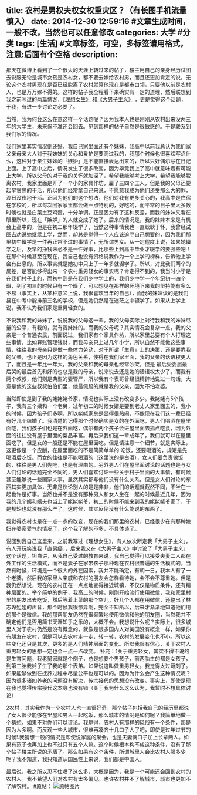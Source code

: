 title:  农村是男权夫权女权重灾区？（有长图手机流量慎入）
date: 2014-12-30 12:59:16 #文章生成时间，一般不改，当然也可以任意修改
categories: 大学 #分类
tags: [生活] #文章标签，可空，多标签请用格式，注意:后面有个空格
description:  
---
那天在微博上看到了一个很火的天涯上转过来的帖子，楼主用自己的亲身经历试图去说服无论是城市女孩是农村女，都不要去嫁给农村男，而且还更加肯定的说，无论这个农村男现在是否已经脱离了农村就算他现在是都市白领，只要他以前是农村人，也是万万嫁不得的。这样的帖子我全程看下来确实有一定的道理，然后联想到我之前写过的两篇博客，[《理想女生》](http://www.jianshu.com/p/fd64e856ba9d)   和[《大男子主义》](http://www.jianshu.com/p/60a4e088411b)   ，更是觉得这个话题，于我，有进一步讨论之必要了。

当然，我为何会这么在意这样一个话题呢？因为我本人也是刚刚从农村出来没两三年的大学生，未来保不准还会回去。见到那样的帖子自然是很敏感的。于是联系到我们家的情况。

我们家里其实情况倒还好，我自己家里面还有个妹妹，我高中以前我总认为我们家父亲母亲大人对于我妹妹的关心和爱护是要高过我的，我那个时候也很喜欢写点什么，这种对于亲生妹妹的「嫉妒」是不能直接表达出来的，所以只好偶尔写在日记上面。上了高中之后，情况发生了很多改变，因为毕竟我上了高中就意味着有可能上大学，所以父母的对于我的关怀就加深了，希望我能够考上大学，希望我能够脱离农村。我家里面是开了一个小的家具作坊，雇了三四个工人，但是我的父母还要起早贪黑的干活，所以他们经常拿自己来说，不愿意我成为他们还受那么大的罪，没日没夜地干活。正因为他们的这个想法，他们对我有更多关心的，我高中是住宿在学校的，所以每次回家家里都会做一点特别的，好吃的，而平常的日子里大多数时候也就是白菜土豆鸡蛋，十分单调。正是因为有了这种反差，而我的妹妹又看在眼里所以，现在「嫉妒」的人就变成了她了。后来的情况是，我的妹妹本来是有机会上高中的，但是在初二那年辍学了，当然这种事情我也一直耿耿于怀，我曾经试图去劝说她继续上学，然而，却总是觉得一个人应该追寻自己想要的，因为我们那里初中辍学是一件再正常不过的事情了，无所谓男女。从一定程度上说，如果她辍学之后，及早的挣钱未必不是一件好事，比那些上到高中毕业才辍学的要强些吧！在那个时候甚至在现在，我自己也没有资格说我作为一个上学的榜样，告诉他上学会有出息的。所以事实就是她初中只上了一年多就辍学了。所以，对比我们两个的反差，是否能够得出来一个农村重男轻女的事实呢？肯定得不到的，我当时小学是在我们村子上的，而初中则是在我们乡中学上的，我们乡中学一个年纪初一四个班，到了初三的时候只有一个班了，可以想见在那样的环境下来我的坚持能有多么不易（事实上，从某种意义上说，我很喜欢当年的自己），而我的妹妹读的是我们县在中考中能排前三名的学校，但是她仍然是在迷茫之中辍学了。如果从上学上说，我不认为我们家是重男轻女的。

不说我和我的妹妹了，说说我的父母这一辈。我的父母实际上对待我和我的妹妹尽量的公平，有我的，就有我妹妹的。而我的父母呢？其实情况会复杂一点，我的父亲是一个普通农民，前面说过，我们家有个家具作坊，所以家里总要有个人打理这些事情，比如算账管理钱财，而我母亲只上过几年小学，所以自然不能做这些事情，往往我的母亲只是做一些体力劳动，对于所谓「生意」上的决策，还是要靠我的父亲，也正是因为这样的角色关系，使得在我们家里面，我的父亲的话语权更大了，而且是一年比一年大，我的父亲和我的母亲也经常吵架，但是 最后受委屈最后哭的最后首先和好的也总是我的母亲，说来说去还是她的话语权太少了。而我有两个叔叔，他们则是典型的妻管严，所以我有个表哥曾经很精辟地说过一句话，大意是他的这些叔叔伯伯们里，他最佩服的就是我的父亲，因为不怕老婆。

当然即使是到了我的姥姥姥爷家，情况也实际上没有改变多少。我姥姥有5个孩子，我有三个姨和一个老舅，过年初二的时候女婿是要到老丈人家里面去的，我小的时候，因为孩子们多啊，所以姥姥家总是显得很热闹，不像现在我们这一辈已经有好几个结婚了。我清楚的记得那个时候确实是女的在外面吃，男人们喝酒在屋里面吃，我们孩子们也是在外面吃，偶尔有两个孩子会进屋里面去抓点吃食，因为外面的往往没有屋子里面的菜品丰富。再后来我们这一辈成年了，我们就可以在屋里面吃了，但是女的一般还是不能在屋里面吃。但是请注意一个细节，就是实际上，这更像是一个应酬，在屋里面吃的不是简简单单的 吃饭，还要喝酒的，规矩是先喝酒后吃饭。而女的往往是不能喝酒的（这里说的是白酒），女人们要负责做饭的，往往是男人们先吃，也是有理由的。另外男人们在屋里面讨论的话题也是与女人们讨论的话题完全不同的，男人们喜欢讨论一些关于村子里面的大事情，有时候甚至能够说一些国家大事，虽然其实都与他们没有什么关系。但是女人们讨论的东西其实更加具体，无非是议论别人的是是非非，他们的话题就截然不同，不坐在一起也许是好事。当然也并不是没有那种男人和女人坐在一起的时候最近几年，因为我的几个姨和姨夫也当上了姥姥姥爷，初二的时候不能来到我的姥姥姥爷家了，于是规矩也就没有那么严了。这时候，其实反倒没有什么能说的东西了。

我觉得农村也是在一点一点的改变，现在的我们那里的农村，已经很少在有那种媳妇在婆家受气的情况了，这个我了解的不多，不具体谈了。

说回到我自己这里来，之前我写过《理想女生》，有人依次断定我「大男子主义」，有人开玩笑说我「直男癌」，后来我又在《大男子主义》中讨论了「大男子主义」这个话题，坦白讲，从我自己受过的教育来说，我自己觉得可以接受夫妻二人都在外工作的生活模式，而不是妻子在家带孩子那种现在农村很普遍的生活模式的。当然有时候，环境是一个很大的外在因素，我并不能确定，有朝一日，我本人有了一个老婆，然后我的家里人亲戚和农村的朋友会怎样看待她，会不会不尊重她。但是我仍然想说，现在的农村正在一点点地变得接近城镇，不仅仅是物质条件，还有精神层面的。举个简单的例子，我高二的时候，刚刚开始流行使用微信，我和家里村里的朋友出去吃饭，然后等着上菜的那个空儿，好几个人都在用微信，还整出了林志玲姐姐的声音，那个时候我很惊异啊，完全不知所以，后来才渐渐地知道他们用的那个是微信。我的那帮朋友仍然在很频繁地使用微信和他的朋友圈，当然我并不确定他们是否用简书天涯知乎之乐的，大概不会。我想说什么呢？实际上，很多城里人对于农村仍然是没有概念的，就像是很多国内人对美国没有概念一样，如果你有朋友在农村，倒是可以去农村走一走，转一转，农村的发展变化也不小。所以这些变化还只是其次，更多的是人们精神层面的变化。所以我很有信心，关于农村人重男轻女的思想一定也会一点一点改变。
补充：1关于重男轻女，其实不得不说的是生育问题，我老舅家就是个例子，总是想要个男孩子，前两胎生的都是女孩子，到第三胎我妗子生了我的那个表弟。如果说这叫做重男轻女。我觉得太过苛刻了。如果能够做到在抚养过程中尽量公平也是可以的。因为为什么会产生这种情况呢？因为很多诸如养老的问题没有解决，传宗接代的思想没有改变。事实上，即使是现在我也觉得传宗接代这本身也没有错（关于我为什么这么认为，我暂时不想具体讨论）

2农村，其实我作为一个农村人也一直很好奇，那个帖子包括我自己的经历里都说了女人很少能够在里屋和男人一起吃饭，那么城市的情况是如何呢？我简单地做一个猜想，如果不对你们可以评论。我觉得，农村人有那样的风俗有一个条件，那是因为人多啊。而反观一些大城市，很难再凑齐十几口子人了吧，即使是过年过节的时候!.我猜想一般的情况是即使说家庭的聚会，也是夫妻俩口子加上长辈两人。如果有孩子也再加上也不过只有五个人嘛。这个时候根本构不成这种条件，没有了那个帖子楼主所说的矛盾了。那么如果有这个条件，所谓城里人会比农村人强多少呢？我不知道，我只知道从国民性上来说，我们都是中国人。

最后说，我之所以忍不住喷了这么多，大概是因为，我是一个可能还会回到农村的农村人。我不希望人们对农村有太多偏见。也许农村并不了解城市，城市也更加不了解农村。
#原帖：
![原帖图片](http://hktkdy.qiniudn.com/nongcun.jpg)

